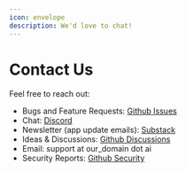 ```yaml
---
icon: envelope
description: We'd love to chat!
---
```


# Contact Us

Feel free to reach out:

* Bugs and Feature Requests: [Github Issues](https://github.com/Kiln-AI/Kiln/issues)
* Chat: [Discord](https://discord.gg/sVJEzDGu)
* Newsletter (app update emails): [Substack](https://kilnai.substack.com)
* Ideas & Discussions: [Github Discussions](https://github.com/Kiln-AI/Kiln/discussions?discussions_q=)
* Email: support at our\_domain dot ai
* Security Reports: [Github Security](https://github.com/Kiln-AI/Kiln/security)
